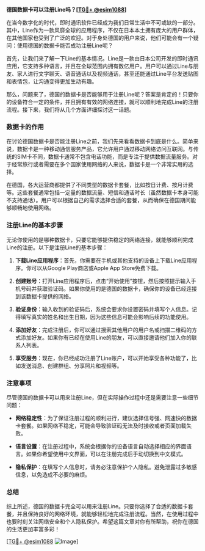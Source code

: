 **德国数据卡可以注册Line吗？[[TG💪+ @esim1088](https://t.me/s/esim1088)]**

在当今数字化的时代，即时通讯软件已经成为我们日常生活中不可或缺的一部分。其中，Line作为一款风靡全球的应用程序，不仅在日本本土拥有庞大的用户群体，在其他国家也受到了广泛的欢迎。对于身处德国的用户来说，他们可能会有一个疑问：使用德国的数据卡能否成功注册Line呢？

首先，让我们来了解一下Line的基本情况。Line是一款由日本公司开发的即时通讯应用，它支持多种语言，并且在全球范围内拥有数亿用户。用户可以通过Line与朋友、家人进行文字聊天、语音通话以及视频通话，甚至还能通过Line平台发送贴图和表情包，让沟通变得更加生动有趣。

那么，问题来了，德国的数据卡是否能够用于注册Line呢？答案是肯定的！只要你的设备符合一定的条件，并且拥有有效的网络连接，就可以顺利地完成Line的注册流程。接下来，我们将从几个方面详细探讨这一话题。

### 数据卡的作用

在讨论德国数据卡是否能注册Line之前，我们先来看看数据卡到底是什么。简单来说，数据卡是一种移动通信服务产品，它允许用户通过移动网络访问互联网。与传统的SIM卡不同，数据卡通常不包含电话功能，而是专注于提供数据流量服务。对于经常旅行或者需要在多个国家使用网络的人来说，数据卡是一个非常实用的选择。

在德国，各大运营商都提供了不同类型的数据卡套餐，比如按日计费、按月计费等。这些套餐通常包括一定量的数据流量、短信和通话时长（虽然数据卡本身可能不支持通话）。用户可以根据自己的需求选择合适的套餐，从而确保在德国期间能够顺畅地使用网络。

### 注册Line的基本步骤

无论你使用的是哪种数据卡，只要它能够提供稳定的网络连接，就能够顺利完成Line的注册。以下是注册Line的基本步骤：

1. **下载Line应用程序**：首先，你需要在手机或其他支持的设备上下载Line应用程序。你可以从Google Play商店或Apple App Store免费下载。

2. **创建账号**：打开Line应用程序后，点击“开始使用”按钮，然后按照提示输入手机号码并获取验证码。如果你使用的是德国的数据卡，确保你的设备已经连接到该数据卡提供的网络。

3. **验证身份**：输入收到的验证码后，系统会要求你设置密码并填写个人信息。记得填写真实的姓名和出生日期，因为这些信息可能会影响后续的功能使用。

4. **添加好友**：完成注册后，你可以通过搜索其他用户的用户名或扫描二维码的方式添加好友。如果你有已经在使用Line的朋友，可以直接邀请他们加入你的联系人列表。

5. **享受服务**：现在，你已经成功注册了Line账户，可以开始享受各种功能了，比如发送消息、创建群组、分享照片和视频等。

### 注意事项

尽管德国的数据卡可以用来注册Line，但在实际操作过程中还是需要注意一些细节问题：

- **网络稳定性**：为了保证注册过程的顺利进行，建议选择信号强、网速快的数据卡套餐。如果网络不稳定，可能会导致验证码无法及时接收或者页面加载失败。
  
- **语言设置**：在注册过程中，系统会根据你的设备语言自动选择相应的界面语言。如果你希望使用中文界面，可以在注册完成后手动切换到中文模式。

- **隐私保护**：在填写个人信息时，请务必注意保护个人隐私。避免泄露过多敏感信息，以免造成不必要的麻烦。

### 总结

综上所述，德国的数据卡完全可以用来注册Line。只要你选择了合适的数据卡套餐，并且保持良好的网络环境，就能够轻松地完成注册流程。当然，在使用过程中也要时刻关注网络安全和个人隐私保护。希望这篇文章对你有所帮助，祝你在德国的生活更加丰富多彩！

[[TG💪+ @esim1088](https://t.me/s/esim1088) ![Image](https://i.postimg.cc/4NQfJmqS/Snipaste-2025-05-13-00-14-12.png)]